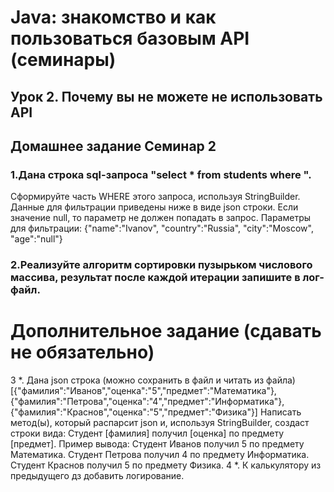 # Java: знакомство и как пользоваться базовым API (семинары)
## Урок 2. Почему вы не можете не использовать API
## Домашнее задание Семинар 2
### 1.Дана строка sql-запроса "select * from students where ". 
Сформируйте часть WHERE этого запроса, используя StringBuilder. 
Данные для фильтрации приведены ниже в виде json строки.
Если значение null, то параметр не должен попадать в запрос.
Параметры для фильтрации: {"name":"Ivanov", "country":"Russia", "city":"Moscow", "age":"null"}

### 2.Реализуйте алгоритм сортировки пузырьком числового массива, результат после каждой итерации запишите в лог-файл.

# Дополнительное задание (сдавать не обязательно)

3 *. Дана json строка (можно сохранить в файл и читать из файла)
[{"фамилия":"Иванов","оценка":"5","предмет":"Математика"},{"фамилия":"Петрова","оценка":"4","предмет":"Информатика"},{"фамилия":"Краснов","оценка":"5","предмет":"Физика"}]
Написать метод(ы), который распарсит json и, используя StringBuilder, создаст строки вида: 
Студент [фамилия] получил [оценка] по предмету [предмет].
Пример вывода:
Студент Иванов получил 5 по предмету Математика.
Студент Петрова получил 4 по предмету Информатика.
Студент Краснов получил 5 по предмету Физика.
4 *. К калькулятору из предыдущего дз добавить логирование.